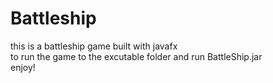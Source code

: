 # Battleship
this is a battleship game built with javafx </br>
to run the game to the excutable folder and run BattleShip.jar </br>
enjoy!
